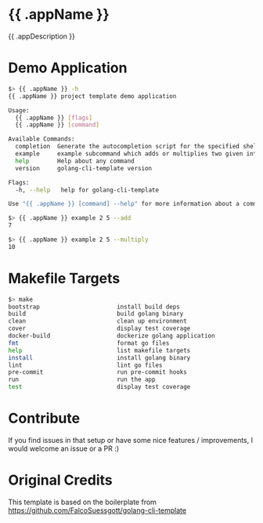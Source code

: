 # {{ .appName }}

{{ .appDescription }}

# Demo Application

```sh
$> {{ .appName }} -h
{{ .appName }} project template demo application

Usage:
  {{ .appName }} [flags]
  {{ .appName }} [command]

Available Commands:
  completion  Generate the autocompletion script for the specified shell
  example     example subcommand which adds or multiplies two given integers
  help        Help about any command
  version     golang-cli-template version

Flags:
  -h, --help   help for golang-cli-template

Use "{{ .appName }} [command] --help" for more information about a command.
```

```sh
$> {{ .appName }} example 2 5 --add
7

$> {{ .appName }} example 2 5 --multiply
10
```

# Makefile Targets
```sh
$> make
bootstrap                      install build deps
build                          build golang binary
clean                          clean up environment
cover                          display test coverage
docker-build                   dockerize golang application
fmt                            format go files
help                           list makefile targets
install                        install golang binary
lint                           lint go files
pre-commit                     run pre-commit hooks
run                            run the app
test                           display test coverage
```

# Contribute
If you find issues in that setup or have some nice features / improvements, I would welcome an issue or a PR :)

# Original Credits
This template is based on the boilerplate from https://github.com/FalcoSuessgott/golang-cli-template
